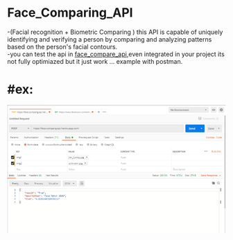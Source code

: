 # Face_Comparing_API
-(Facial recognition + Biometric Comparing ) this API is capable of uniquely identifying and verifying a person by comparing and analyzing patterns based on the person's facial contours.
<br>
-you can test the api in <a href="https://face-comparig-api.herokuapp.com/" >face_compare_api</a>,even integrated in your project its not fully optimiazed but it just work ... example with postman. 
<h1>#ex:</h1>
<img src="https://github.com/MedAmineFouzai/Face_Comparing_API/blob/master/Captures/Capture.PNG">
